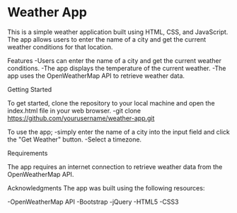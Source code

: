 # Weather App

This is a simple weather application built using HTML, CSS, and JavaScript. The app allows users to enter the name of a city and get the current weather conditions for that location.

Features
-Users can enter the name of a city and get the current weather conditions.
-The app displays the temperature of the current weather.
-The app uses the OpenWeatherMap API to retrieve weather data.

Getting Started

To get started, clone the repository to your local machine and open the index.html file in your web browser.
-git clone https://github.com/yourusername/weather-app.git


To use the app;
-simply enter the name of a city into the input field and click the "Get Weather" button.
-Select a timezone.

Requirements

The app requires an internet connection to retrieve weather data from the OpenWeatherMap API.

Acknowledgments
The app was built using the following resources:

-OpenWeatherMap API
-Bootstrap
-jQuery
-HTML5
-CSS3

